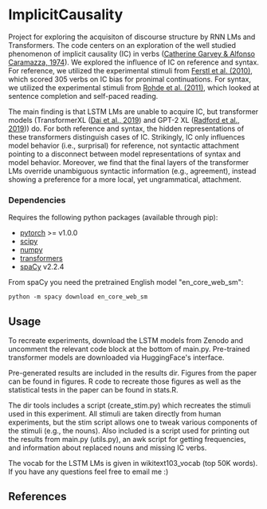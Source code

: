 # ImplicitCausality

Project for exploring the acquisiton of discourse structure by RNN LMs and Transformers. The code centers on an exploration of the well studied 
phenomenon of implicit causality (IC) in verbs ([Catherine Garvey & Alfonso Caramazza, 1974](www.jstor.org/stable/4177835)). 
We explored the influence of IC on reference and syntax. For reference, 
we utilized the experimental stimuli from [Ferstl et al. (2010)](https://link.springer.com/article/10.3758/s13428-010-0023-2), 
which scored 305 verbs on IC bias for pronimal continuations. 
For syntax, we utilized the experimental stimuli from [Rohde et al. (2011)](https://www.sciencedirect.com/science/article/abs/pii/S0010027710002532?via%3Dihub), which looked 
at sentence completion and self-paced reading. 

The main finding is that LSTM LMs are unable to acquire IC, but 
transformer models (TransformerXL ([Dai et al., 2019](https://doi.org/10.18653/v1/P19-1285)) and GPT-2 XL ([Radford et al., 2019](https://d4mucfpksywv.cloudfront.net/better-language-models/language_models_are_unsupervised_multitask_learners.pdf)))
do. For both reference and syntax, the hidden representations of these
transformers distinguish cases of IC. Strikingly, IC only influences model behavior (i.e., surprisal) 
for reference, not syntactic attachment pointing to a disconnect between 
model representations of syntax and model behavior. Moreover, we find 
that the final layers of the transformer LMs override unambiguous 
syntactic information (e.g., agreement), instead showing a preference 
for a more local, yet ungrammatical, attachment. 

### Dependencies 

Requires the following python packages (available through pip):
* [pytorch](https://pytorch.org/) >= v1.0.0
* [scipy](https://www.scipy.org)
* [numpy](https://numpy.org)
* [transformers](https://github.com/huggingface/transformers)
* [spaCy](https://spacy.io) v2.2.4

From spaCy you need the pretrained English model "en_core_web_sm":

    python -m spacy download en_core_web_sm

## Usage

To recreate experiments, download the LSTM models from Zenodo and
 uncomment the relevant code block at the bottom of main.py. Pre-trained
transformer models are downloaded via HuggingFace's interface. 

Pre-generated results are included in the results dir. Figures from the 
paper can be found in figures. R code to recreate those figures 
as well as the statistical tests in the paper can be found 
in stats.R. 

The dir tools includes a script (create_stim.py) which recreates the 
stimuli used in this experiment. All stimuli are taken directly 
from human experiments, but the stim script allows one to tweak 
various components of the stimuli (e.g., the nouns). Also 
included is a script used for printing out the results from main.py 
(utils.py), an awk script for getting frequencies, and
information about replaced nouns and missing 
IC verbs. 

The vocab for the LSTM LMs is given in wikitext103_vocab (top 50K words). 
If you have any questions feel free to email me :)

## References
